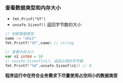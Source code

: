 ### 查看数据类型和内存大小
- `fmt.Prinf("%T")`
- `unsafe.Sizeof()` 返回字节数的大小

```go
// 判断数据类型
name := "shit"
fmt.Printf("%T",name) // string

// 查看内存大小
var n1 int64 = 10
// unsafe.Sizeof(n1); 返回占用的字节数
fmt.Printf("%d",unsafe.Sizeof(n1)) // 8
```

**程序运行中在符合业务需求下尽量使用占空间小的数据类型**

